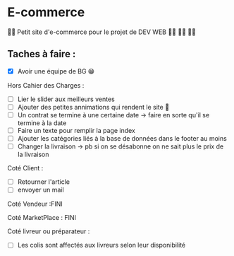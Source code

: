 # E-commerce
:man_technologist: Petit site d'e-commerce pour le projet de DEV WEB :woman_technologist: :woman_technologist: :woman_technologist:

## Taches à faire :

- [X] Avoir une équipe de BG :grin:

Hors Cahier des Charges : 

- [ ] Lier le slider aux meilleurs ventes
- [ ] Ajouter des petites annimations qui rendent le site 🤌
- [ ] Un contrat se termine à une certaine date -> faire en sorte qu'il se termine à la date
- [ ] Faire un texte pour remplir la page index 
- [ ] Ajouter les catégories liés à la base de données dans le footer au moins 
- [ ] Changer la livraison -> pb si on se désabonne on ne sait plus le prix de la livraison

Coté Client :

- [ ] Retourner l'article
- [ ] envoyer un mail 

Coté Vendeur :FINI

Coté MarketPlace : FINI

Coté livreur ou préparateur : 

- [ ] Les colis sont affectés aux livreurs selon leur disponibilité
 

